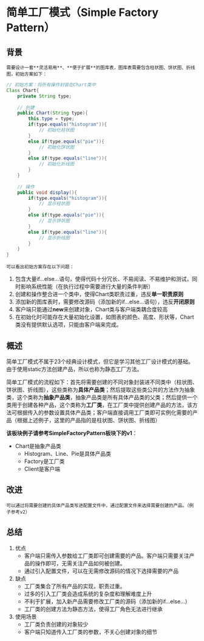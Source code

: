 # 简单工厂模式（Simple Factory Pattern）

## 背景

	需要设计一套**灵活易用**、**便于扩展**的图库表，图库表需要包含柱状图、饼状图、折线图，初始方案如下：

```java
// 初始方案：将所有操作封装在Chart类中
Class Chart{
    private String type;
    
    // 创建
    public Chart(String type){
        this.type = type;
        if(type.equals("histogram")){
            // 初始化柱状图
        }
        else if(type.equals("pie")){
            // 初始化饼状图
        }
        else if(type.equals("line")){
            // 初始化折线图
        }
    }
    
    // 操作
    public void display(){
        if(type.equals("histogram")){
            // 显示柱状图
        }
        else if(type.equals("pie")){
            // 显示饼状图
        }
        else if(type.equals("line")){
            // 显示折线图
        }
    }
}
```

	可以看出初始方案存在以下问题：

1. 包含大量if...else...语句，使得代码十分冗长、不易阅读、不易维护和测试，同时影响系统性能（在执行过程中需要进行大量的条件判断）
2. 创建和操作整合进一个类中，使得Chart类职责过重，违反**单一职责原则**
3. 添加新的图库表时，需要修改源码（添加新的if...else...语句），违反**开闭原则**
4. 客户端只能通过**new**来创建对象，Chart类与客户端类耦合度较高
5. 在初始化时可能存在大量初始化设置，如图表的颜色、高度、形状等，Chart类没有提供默认选项，只能由客户端来完成。



## 概述

   简单工厂模式不属于23个经典设计模式，但它是学习其他工厂设计模式的基础。由于使用static方法创建产品，所以也称为静态工厂方法。

   简单工厂模式的流程如下：首先将需要创建的不同对象封装进不同类中（柱状图、饼状图、折线图），这些类称为**具体产品类**；然后提取这些类公共的方法作为抽象类，这个类称为**抽象产品类**，抽象产品类是所有具体产品类的父类；然后提供一个类用于创建各种产品，这个类称为**工厂类**，在工厂类中提供创建产品的方法，该方法可根据传入的参数设置具体产品类；客户端直接调用工厂类即可实例化需要的产品（根据上述例子，这里的产品指的是柱状图、饼状图、折线图）

   **该板块例子请参考SimpleFactoryPattern板块下的v1**：

   - Chart是抽象产品类
     - Histogram、Line、Pie是具体产品类
     - Factory是工厂类
     - Client是客户端



## 改进

	可以通过将需要创建的具体产品类写进配置文件中，通过配置文件来选择需要创建的产品。（例子参考v2）



## 总结

1. 优点
   - 客户端只需传入参数给工厂类即可创建需要的产品。客户端只需要关注产品的操作即可，无需关注产品如何被创建。
   - 通过引入配置文件，可以在无需修改源码的情况下选择需要的产品
2. 缺点
   - 工厂类集合了所有产品的实现，职责过重。
   - 过多的引入工厂类会造成系统的复杂度和理解难度上升
   - 不利于扩展，加入新产品需要修改工厂类的源码（添加新的if...else...）
   - 工厂类的创建方法为静态方法，使得工厂角色无法进行继承
3. 使用场景
   - 工厂类负责创建的对象较少
   - 客户端只知道传入工厂类的参数，不关心创建对象的细节